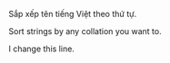 Sắp xếp tên tiếng Việt theo thứ tự.

Sort strings by any collation you want to.

I change this line.

